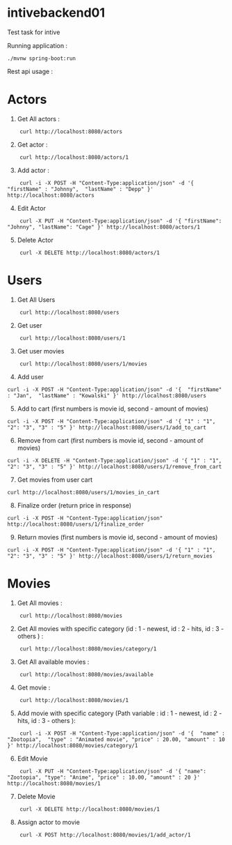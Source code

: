 # intivebackend01

Test task for intive

Running application : 
```
./mvnw spring-boot:run
```

Rest api usage :

# Actors

1) Get All actors : 
```
	curl http://localhost:8080/actors
```
2) Get actor : 
```
	curl http://localhost:8080/actors/1
```
3) Add actor :
```
	curl -i -X POST -H "Content-Type:application/json" -d '{  "firstName" : "Johnny",  "lastName" : "Depp" }' http://localhost:8080/actors
```
4) Edit Actor
```
	curl -X PUT -H "Content-Type:application/json" -d '{ "firstName": "Johnny", "lastName": "Cage" }' http://localhost:8080/actors/1
```
5) Delete Actor
```
	curl -X DELETE http://localhost:8080/actors/1
```	
# Users

1) Get All Users
```
	curl http://localhost:8080/users
```
2) Get user
```
	curl http://localhost:8080/users/1
```
3) Get user movies
```
	curl http://localhost:8080/users/1/movies
```
4) Add user
```
curl -i -X POST -H "Content-Type:application/json" -d '{  "firstName" : "Jan",  "lastName" : "Kowalski" }' http://localhost:8080/users
```
5) Add to cart (first numbers is movie id, second - amount of movies)
```
curl -i -X POST -H "Content-Type:application/json" -d '{ "1" : "1",  "2": "3", "3" : "5" }' http://localhost:8080/users/1/add_to_cart
```
6) Remove from cart (first numbers is movie id, second - amount of movies)
```
curl -i -X DELETE -H "Content-Type:application/json" -d '{ "1" : "1",  "2": "3", "3" : "5" }' http://localhost:8080/users/1/remove_from_cart
```
7) Get movies from user cart
```
curl http://localhost:8080/users/1/movies_in_cart
```
8)  Finalize order (return price in response)
```
curl -i -X POST -H "Content-Type:application/json"  http://localhost:8080/users/1/finalize_order
```
9) Return movies (first numbers is movie id, second - amount of movies)
```
curl -i -X POST -H "Content-Type:application/json" -d '{ "1" : "1",  "2": "3", "3" : "5" }' http://localhost:8080/users/1/return_movies
```

# Movies

1) Get All movies : 
```
	curl http://localhost:8080/movies
```
2) Get All movies with specific category (id : 1 - newest, id : 2 - hits, id : 3 - others ) :
```
	curl http://localhost:8080/movies/category/1
```
3) Get All available movies :
```
	curl http://localhost:8080/movies/available
```

4) Get movie :
``` 
	curl http://localhost:8080/movies/1
```
5) Add movie with specific category (Path variable : id : 1 - newest, id : 2 - hits, id : 3 - others ):
```
	curl -i -X POST -H "Content-Type:application/json" -d '{  "name" : "Zootopia",  "type" : "Animated movie", "price" : 20.00, "amount" : 10 }' http://localhost:8080/movies/category/1
```
6) Edit Movie
```
	curl -X PUT -H "Content-Type:application/json" -d '{ "name": "Zootopia", "type": "Anime", "price" : 10.00, "amount" : 20 }' http://localhost:8080/movies/1
```
7) Delete Movie
```
	curl -X DELETE http://localhost:8080/movies/1
```
8) Assign actor to movie
```
	curl -X POST http://localhost:8080/movies/1/add_actor/1
```	








